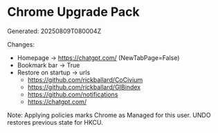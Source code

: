 <!-- status: stub; target: 150+ words -->
<!-- status: stub; target: 150+ words -->
<!-- status: stub; target: 150+ words -->
<!-- status: stub; target: 150+ words -->
# Chrome Upgrade Pack

Generated: 20250809T080004Z

Changes:

- Homepage -> https://chatgpt.com/ (NewTabPage=False)
- Bookmark bar -> True
- Restore on startup -> urls
  - https://github.com/rickballard/CoCivium
  - https://github.com/rickballard/GIBindex
  - https://github.com/notifications
  - https://chatgpt.com/

Note: Applying policies marks Chrome as Managed for this user. UNDO restores previous state for HKCU.





